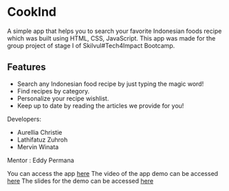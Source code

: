 # CookInd

A simple app that helps you to search your favorite Indonesian foods recipe which was built using HTML, CSS, JavaScript. This app was made for the group project of stage I of Skilvul#Tech4Impact Bootcamp.

## Features
- Search any Indonesian food recipe by just typing the magic word!
- Find recipes by category.
- Personalize your recipe wishlist.
- Keep up to date by reading the articles we provide for you!

Developers:
- Aurellia Christie
- Lathifatuz Zuhroh
- Mervin Winata

Mentor : Eddy Permana

You can access the app [here](https://bit.ly/Cookind) 
The video of the app demo can be accessed [here](https://www.youtube.com/watch?v=rN7U5qaaha4)
The slides for the demo can be accessed [here](https://docs.google.com/presentation/d/1ivkkH6tvpdhaig03hdU4XxZd6xGDNL56m47FmAshUMU/edit?usp=sharing)


